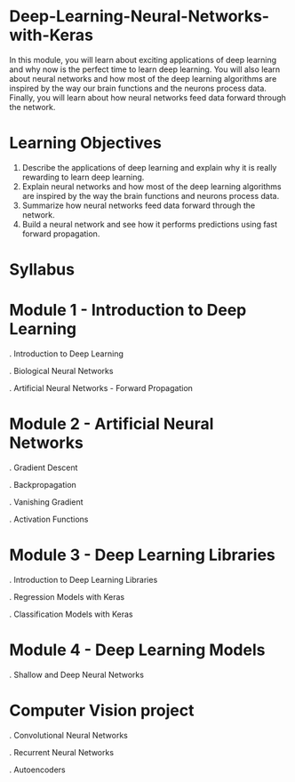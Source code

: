 # Deep-Learning-Neural-Networks-with-Keras
In this module, you will learn about exciting applications of deep learning and why now is the perfect time to learn deep learning. You will also learn about neural networks and how most of the deep learning algorithms are inspired by the way our brain functions and the neurons process data. Finally, you will learn about how neural networks feed data forward through the network.

# Learning Objectives

1. Describe the applications of deep learning and explain why it is really rewarding to learn deep learning.
2. Explain neural networks and how most of the deep learning algorithms are inspired by the way the brain functions and neurons process data.
3. Summarize how neural networks feed data forward through the network.
4. Build a neural network and see how it performs predictions using fast forward propagation.

# Syllabus
# Module 1 - Introduction to Deep Learning

. Introduction to Deep Learning

. Biological Neural Networks

. Artificial Neural Networks - Forward Propagation

# Module 2 - Artificial Neural Networks

. Gradient Descent

. Backpropagation

. Vanishing Gradient

. Activation Functions

# Module 3 - Deep Learning Libraries

. Introduction to Deep Learning Libraries

. Regression Models with Keras

. Classification Models with Keras

# Module 4 - Deep Learning Models

. Shallow and Deep Neural Networks
# Computer Vision project
. Convolutional Neural Networks

. Recurrent Neural Networks

. Autoencoders
   
